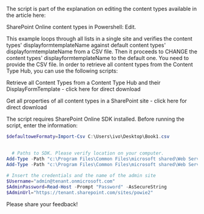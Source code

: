 The script is part of the explanation on editing the content types available in the article here:

SharePoint Online content types in Powershell: Edit.

 

This example loops through all lists in a single site and verifies the content types' displayformtemplateName against default content types' displayformtemplateName from a CSV file. Then it proceeds to CHANGE the content types' displayformtemplateName to the default one.  You need to provide the CSV file. In order to retrieve all content types from the Content Type Hub, you can use the following scripts:

Retrieve all Content Types from a Content Type Hub and their DisplayFormTemplate - click here for direct download

Get all properties of all content types in a SharePoint site - click here for direct download

 

 

 

 

 

The script requires SharePoint Online SDK installed. Before running the script, enter the information:

 

```PowerShell
$defaultoweFormaty=Import-Csv C:\Users\ivo\Desktop\Book1.csv
 

  # Paths to SDK. Please verify location on your computer. 
Add-Type -Path "c:\Program Files\Common Files\microsoft shared\Web Server Extensions\15\ISAPI\Microsoft.SharePoint.Client.dll"  
Add-Type -Path "c:\Program Files\Common Files\microsoft shared\Web Server Extensions\15\ISAPI\Microsoft.SharePoint.Client.Runtime.dll"  
 
# Insert the credentials and the name of the admin site 
$Username="admin@tenant.onmicrosoft.com" 
$AdminPassword=Read-Host -Prompt "Password" -AsSecureString 
$AdminUrl="https://tenant.sharepoint.com/sites/powie2" 
``` 
       
 
 

 

Please share your feedback!

 

 
